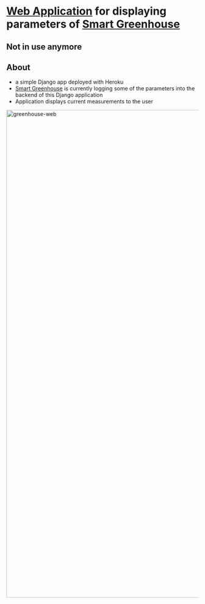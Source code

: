 # [Web Application](http://thesmartgreenhouse.herokuapp.com/ "Heroku Link")  for displaying parameters of [Smart Greenhouse](https://github.com/case112/smart-greenhouse "Github Link") 

## Not in use anymore

## About
- a simple Django app deployed with Heroku
- [Smart Greenhouse](https://github.com/case112/smart-greenhouse "Github Link") is currently logging some of the parameters into the backend of this Django application
- Application displays current measurements to the user 

<img width="1279" alt="greenhouse-web" src="https://user-images.githubusercontent.com/22045672/164971539-4144fba8-cd90-4eb4-9e97-3190efae7287.png">
